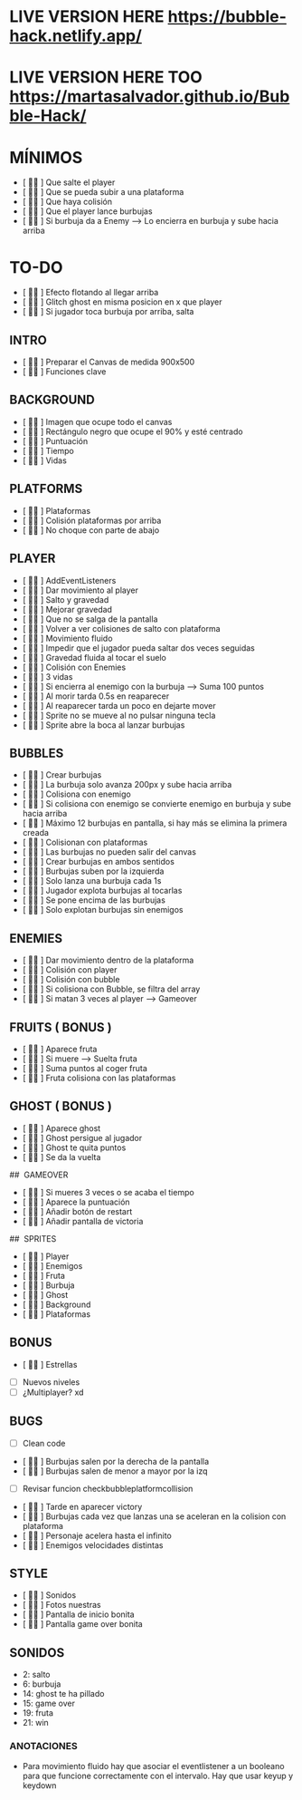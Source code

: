 # LIVE VERSION HERE https://bubble-hack.netlify.app/

# LIVE VERSION HERE TOO https://martasalvador.github.io/Bubble-Hack/

# MÍNIMOS

- [ 💁‍♀️ ] Que salte el player
- [ 💁‍♀️ ] Que se pueda subir a una plataforma
- [ 💁‍♀️ ] Que haya colisión
- [ 💁‍♀️ ] Que el player lance burbujas
- [ 💁‍♀️ ] Si burbuja da a Enemy --> Lo encierra en burbuja y sube hacia arriba

# TO-DO

- [ 💁‍♀️ ] Efecto flotando al llegar arriba
- [ 💁‍♀️ ] Glitch ghost en misma posicion en x que player
- [ 💁‍♀️ ] Si jugador toca burbuja por arriba, salta

## INTRO

- [ 💁‍♀️ ] Preparar el Canvas de medida 900x500
- [ 💁‍♀️ ] Funciones clave

## BACKGROUND

- [ 💁‍♀️ ] Imagen que ocupe todo el canvas
- [ 💁‍♀️ ] Rectángulo negro que ocupe el 90% y esté centrado
- [ 💁‍♀️ ] Puntuación
- [ 💁‍♀️ ] Tiempo
- [ 💁‍♀️ ] Vidas

## PLATFORMS

- [ 💁‍♀️ ] Plataformas
- [ 💁‍♀️ ] Colisión plataformas por arriba
- [ 💁‍♀️ ] No choque con parte de abajo

## PLAYER

- [ 💁‍♀️ ] AddEventListeners
- [ 💁‍♀️ ] Dar movimiento al player
- [ 💁‍♀️ ] Salto y gravedad
- [ 💁‍♀️ ] Mejorar gravedad
- [ 💁‍♀️ ] Que no se salga de la pantalla
- [ 💁‍♀️ ] Volver a ver colisiones de salto con plataforma
- [ 💁‍♀️ ] Movimiento fluido
- [ 💁‍♀️ ] Impedir que el jugador pueda saltar dos veces seguidas
- [ 💁‍♀️ ] Gravedad fluida al tocar el suelo
- [ 💁‍♀️ ] Colisión con Enemies
- [ 💁‍♀️ ] 3 vidas
- [ 💁‍♀️ ] Si encierra al enemigo con la burbuja --> Suma 100 puntos
- [ 💁‍♀️ ] Al morir tarda 0.5s en reaparecer
- [ 💁‍♀️ ] Al reaparecer tarda un poco en dejarte mover
- [ 💁‍♀️ ] Sprite no se mueve al no pulsar ninguna tecla
- [ 💁‍♀️ ] Sprite abre la boca al lanzar burbujas

## BUBBLES

- [ 💁‍♀️ ] Crear burbujas
- [ 💁‍♀️ ] La burbuja solo avanza 200px y sube hacia arriba
- [ 💁‍♀️ ] Colisiona con enemigo
- [ 💁‍♀️ ] Si colisiona con enemigo se convierte enemigo en burbuja y sube hacia arriba
- [ 💁‍♀️ ] Máximo 12 burbujas en pantalla, si hay más se elimina la primera creada
- [ 💁‍♀️ ] Colisionan con plataformas
- [ 💁‍♀️ ] Las burbujas no pueden salir del canvas
- [ 💁‍♀️ ] Crear burbujas en ambos sentidos
- [ 💁‍♀️ ] Burbujas suben por la izquierda
- [ 💁‍♀️ ] Solo lanza una burbuja cada 1s
- [ 💁‍♀️ ] Jugador explota burbujas al tocarlas
- [ 💁‍♀️ ] Se pone encima de las burbujas
- [ 💁‍♀️ ] Solo explotan burbujas sin enemigos

## ENEMIES

- [ 💁‍♀️ ] Dar movimiento dentro de la plataforma
- [ 💁‍♀️ ] Colisión con player
- [ 💁‍♀️ ] Colisión con bubble
- [ 💁‍♀️ ] Si colisiona con Bubble, se filtra del array
- [ 💁‍♀️ ] Si matan 3 veces al player --> Gameover

## FRUITS ( BONUS )

- [ 💁‍♀️ ] Aparece fruta
- [ 💁‍♀️ ] Si muere --> Suelta fruta
- [ 💁‍♀️ ] Suma puntos al coger fruta
- [ 💁‍♀️ ] Fruta colisiona con las plataformas

## GHOST ( BONUS )

- [ 💁‍♀️ ] Aparece ghost
- [ 💁‍♀️ ] Ghost persigue al jugador <!-- YAY -->
- [ 💁‍♀️ ] Ghost te quita puntos
- [ 💁‍♀️ ] Se da la vuelta

##  GAMEOVER

- [ 💁‍♀️ ] Si mueres 3 veces o se acaba el tiempo
- [ 💁‍♀️ ] Aparece la puntuación
- [ 💁‍♀️ ] Añadir botón de restart
- [ 💁‍♀️ ] Añadir pantalla de victoria

##  SPRITES

- [ 💁‍♀️ ] Player
- [ 💁‍♀️ ] Enemigos
- [ 💁‍♀️ ] Fruta
- [ 💁‍♀️ ] Burbuja
- [ 💁‍♀️ ] Ghost
- [ 💁‍♀️ ] Background
- [ 💁‍♀️ ] Plataformas

## BONUS

- [ 💁‍♀️ ] Estrellas
- [ ] Nuevos niveles
- [ ] ¿Multiplayer? xd

## BUGS

- [ ] Clean code
- [ 💁‍♀️ ] Burbujas salen por la derecha de la pantalla
- [ 💁‍♀️ ] Burbujas salen de menor a mayor por la izq
- [ ] Revisar funcion checkbubbleplatformcollision
- [ 💁‍♀️ ] Tarde en aparecer victory
- [ 💁‍♀️ ] Burbujas cada vez que lanzas una se aceleran en la colision con plataforma
- [ 💁‍♀️ ] Personaje acelera hasta el infinito
- [ 💁‍♀️ ] Enemigos velocidades distintas

## STYLE

- [ 💁‍♀️ ] Sonidos
- [ 💁‍♀️ ] Fotos nuestras
- [ 💁‍♀️ ] Pantalla de inicio bonita
- [ 💁‍♀️ ] Pantalla game over bonita

## SONIDOS

- 2: salto
- 6: burbuja
- 14: ghost te ha pillado
- 15: game over
- 19: fruta
- 21: win

### ANOTACIONES

- Para movimiento fluido hay que asociar el eventlistener a un booleano para que funcione correctamente con el intervalo. Hay que usar keyup y keydown
